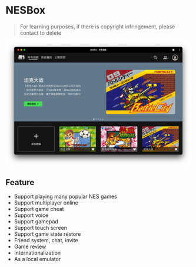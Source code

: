 # NESBox

> For learning purposes, if there is copyright infringement, please contact to delete

![](screenshots/homepage.png)

## Feature

- Support playing many popular NES games
- Support multiplayer online
- Support game cheat
- Support voice
- Support gamepad
- Support touch screen
- Support game state restore
- Friend system, chat, invite
- Game review
- Internationalization
- As a local emulator
